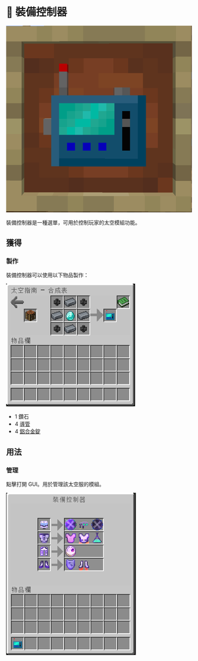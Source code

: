 # 🎲 裝備控制器

![](<../.gitbook/assets/image (51).png>)

裝備控制器是一種選單，可用於控制玩家的太空模組功能。

## 獲得

### 製作

裝備控制器可以使用以下物品製作：

![](<../.gitbook/assets/image (217) (1).png>)

* 1 鑽石
* 4 [導管](Conduit.md)
* 4 [鋁合金錠](aluminium-alloy-ingot.md)

## 用法

### 管理

點擊打開 GUI。用於管理該太空服的模組。

![](<../.gitbook/assets/image (2) (1).png>)
